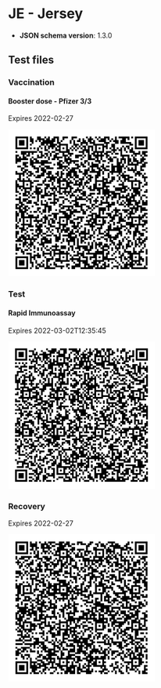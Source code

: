 # JE - Jersey

- **JSON schema version**: 1.3.0

## Test files

### Vaccination

#### Booster dose - Pfizer 3/3

Expires 2022-02-27

<img src="VAC_JE.png" width="300">

### Test

#### Rapid Immunoassay

Expires 2022-03-02T12:35:45

<img src="TEST_JE.png" width="300">

### Recovery

Expires 2022-02-27

<img src="REC_JE.png" width="300">
